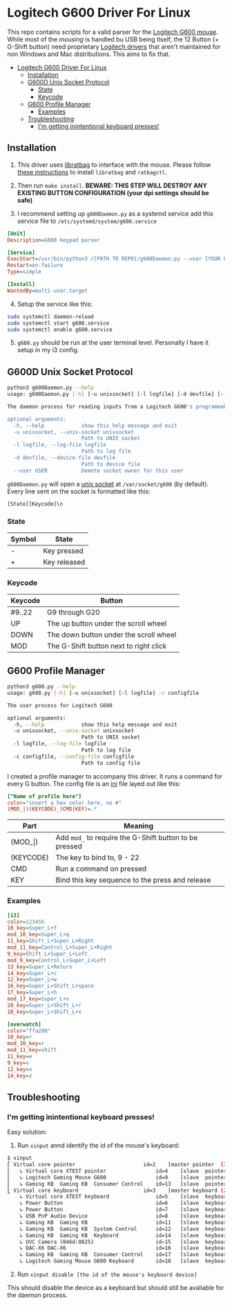 # Logitech G600 Driver For Linux

This repo contains scripts for a valid parser for the [Logitech G600 mouse](https://www.amazon.com/Logitech-Gaming-Backlit-Programmable-Buttons/dp/B0086UK7IQ). While most of the *mousing* is handled bu USB being itself, the 12 Button (+ G-Shift button) need proprietary [Logitech drivers](https://www.logitechg.com/en-us/innovation/g-hub.html) that aren't maintained for non Windows and Mac distributions. This aims to fix that. 

- [Logitech G600 Driver For Linux](#logitech-g600-driver-for-linux)
  - [Installation](#installation)
  - [G600D Unix Socket Protocol](#g600d-unix-socket-protocol)
    - [State](#state)
    - [Keycode](#keycode)
  - [G600 Profile Manager](#g600-profile-manager)
    - [Examples](#examples)
  - [Troubleshooting](#troubleshooting)
    - [I'm getting inintentional keyboard presses!](#im-getting-inintentional-keyboard-presses)

## Installation

1. This driver uses [libratbag](https://github.com/libratbag/libratbag) to interface with the mouse. Please follow [these instructions](https://github.com/libratbag/libratbag/wiki/Installation) to install `libratbag` and `ratbagctl`.

2. Then run `make install`. **BEWARE: THIS STEP WILL DESTROY ANY EXISTING BUTTON CONFIGURATION (your dpi settings should be safe)**

3. I recommend setting up `g600Daemon.py` as a systemd service add this service file to `/etc/systemd/system/g600.service`

```ini
[Unit]
Description=G600 keypad parser

[Service]
ExecStart=/usr/bin/python3 /[PATH TO REPO]/g600Daemon.py --user [YOUR USERNAME HERE]
Restart=on-failure
Type=simple

[Install]
WantedBy=multi-user.target
```

4. Setup the service like this:

```bash
sudo systemctl daemon-reload
sudo systemctl start g600.service
sudo systemctl enable g600.service
```

5. `g600.py` should be run at the user terminal level. Personally I have it setup in my i3 config.

## G600D Unix Socket Protocol

```bash
python3 g600Daemon.py --help
usage: g600Daemon.py [-h] [-u unixsocket] [-l logfile] [-d devfile] [--user USER]

The daemon process for reading inputs from a Logitech G600's programmable buttons to a unix socket

optional arguments:
  -h, --help            show this help message and exit
  -u unixsocket, --unix-socket unixsocket
                        Path to UNIX socket
  -l logfile, --log-file logfile
                        Path to log file
  -d devfile, --device-file devfile
                        Path to device file
  --user USER           Demote socket owner for this user
```

`g600Daemon.py` will open a [unix socket](https://en.wikipedia.org/wiki/Unix_domain_socket#:~:text=A%20Unix%20domain%20socket%20or,the%20same%20host%20operating%20system.) at `/var/socket/g600` (by default). Every line sent on the socket is formatted like this:

```
[State][Keycode]\n
```

### State

| Symbol | State |
|-|-|
| - | Key pressed |
| + | Key released |

### Keycode

| Keycode | Button |
|-|-|
| #9..22 | G9 through G20 |
| UP | The up button under the scroll wheel |
| DOWN | The down button under the scroll wheel |
| MOD | The G-Shift button next to right click |

## G600 Profile Manager

```bash
python3 g600.py --help 
usage: g600.py [-h] [-u unixsocket] [-l logfile] -c configfile

The user process for Logitech G600

optional arguments:
  -h, --help            show this help message and exit
  -u unixsocket, --unix-socket unixsocket
                        Path to UNIX socket
  -l logfile, --log-file logfile
                        Path to log file
  -c configfile, --config-file configfile
                        Path to config file
```

I created a profile manager to accompany this driver. It runs a command for every G button. The config file is an [ini](https://en.wikipedia.org/wiki/INI_file#:~:text=An%20INI%20file%20is%20a,sections%20that%20organize%20the%20properties.) file layed out like this:

```ini
["Name of profile here"]
color="insert a hex color here, no #"
(MOD_|)(KEYCODE)_(CMD|KEY)=.*
```

| Part | Meaning |
|-|-|
| (MOD_\|) | Add `mod_` to require the G-Shift button to be pressed |
| (KEYCODE) | The key to bind to, 9 - 22 |
| CMD | Run a command on pressed |
| KEY | Bind this key sequence to the press and release |

### Examples

```ini
[i3]
color=123456
10_key=Super_L+f
mod_10_key=Super_L+q
11_key=Shift_L+Super_L+Right
mod_11_key=Control_L+Super_L+Right
9_key=Shift_L+Super_L+Left
mod_9_key=Control_L+Super_L+Left
13_key=Super_L+Return
14_key=Super_L+c
12_key=Super_L+w
16_key=Super_L+Shift_L+space
17_key=Super_L+h
mod_17_key=Super_L+v
20_key=Super_L+Shift_L+r
18_key=Super_L+Shift_L+x

[overwatch]
color="ffa200"
10_key=r
mod_10_key=r
mod_11_key=shift
11_key=e
9_key=v
12_key=x
14_key=z
```

## Troubleshooting

### I'm getting inintentional keyboard presses!

Easy solution:

1. Run `xinput` annd identify the id of the mouse's keyboard:

```bash
$ xinput 
⎡ Virtual core pointer                    	id=2	[master pointer  (3)]
⎜   ↳ Virtual core XTEST pointer              	id=4	[slave  pointer  (2)]
⎜   ↳ Logitech Gaming Mouse G600              	id=9	[slave  pointer  (2)]
⎜   ↳ Gaming KB  Gaming KB  Consumer Control  	id=13	[slave  pointer  (2)]
⎣ Virtual core keyboard                   	id=3	[master keyboard (2)]
    ↳ Virtual core XTEST keyboard             	id=5	[slave  keyboard (3)]
    ↳ Power Button                            	id=6	[slave  keyboard (3)]
    ↳ Power Button                            	id=7	[slave  keyboard (3)]
    ↳ USB PnP Audio Device                    	id=8	[slave  keyboard (3)]
    ↳ Gaming KB  Gaming KB                    	id=11	[slave  keyboard (3)]
    ↳ Gaming KB  Gaming KB  System Control    	id=12	[slave  keyboard (3)]
    ↳ Gaming KB  Gaming KB  Keyboard          	id=14	[slave  keyboard (3)]
    ↳ UVC Camera (046d:0825)                  	id=15	[slave  keyboard (3)]
    ↳ DAC-X6 DAC-X6                           	id=16	[slave  keyboard (3)]
    ↳ Gaming KB  Gaming KB  Consumer Control  	id=17	[slave  keyboard (3)]
    ↳ Logitech Gaming Mouse G600 Keyboard     	id=10	[slave  keyboard (3)] <-- It's this one
```

2. Run `xinput disable [the id of the mouse's keyboard device]`

This should disable the device as a keyboard but should still be avaliable for the daemon process.